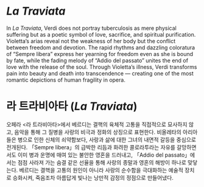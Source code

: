 # *La Traviata*

In *La Traviata*, Verdi does not portray tuberculosis as mere physical suffering but as a poetic symbol of love, sacrifice, and spiritual purification. Violetta’s arias reveal not the weakness of her body but the conflict between freedom and devotion. The rapid rhythms and dazzling coloratura of “Sempre libera” express her yearning for freedom even as she is bound by fate, while the fading melody of “Addio del passato” unites the end of love with the release of the soul. Through Violetta’s illness, Verdi transforms pain into beauty and death into transcendence — creating one of the most romantic depictions of human fragility in opera.

# 라 트라비아타 (*La Traviata*)

오페라 <라 트라비아타>에서 베르디는 결핵의 육체적 고통을 직접적으로 묘사하지 않고, 음악을 통해 그 질병을 사랑의 비극과 정화의 상징으로 표현한다. 비올레타의 아리아들은 병으로 인한 신체의 쇠약함보다, 사랑과 삶에 대한 그녀의 내면적 갈등을 중심으로 전개된다. 「Sempre libera」의 급박한 리듬과 화려한 콜로라투라는 자유를 갈망하면서도 이미 병과 운명에 매여 있는 불안한 영혼을 드러내고, 「Addio del passato」에서는 점점 사라져 가는 숨결 같은 선율을 통해 사랑의 종말과 영혼의 해방이 하나로 맞닿는다. 베르디는 결핵을 고통의 원인이 아니라 사랑의 순수함을 극대화하는 예술적 장치로 승화시켜, 죽음조차 아름답게 빛나는 낭만적 감정의 정점으로 만들어냈다.
